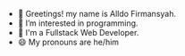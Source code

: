 - 👋 Greetings! my name is Alldo Firmansyah.
- 👀 I’m interested in programming.
- 🌱 I'm a Fullstack Web Developer.
- 😄 My pronouns are he/him

<!---
dodoezt/dodoezt is a ✨ special ✨ repository because its `README.md` (this file) appears on your GitHub profile.
You can click the Preview link to take a look at your changes.
--->
